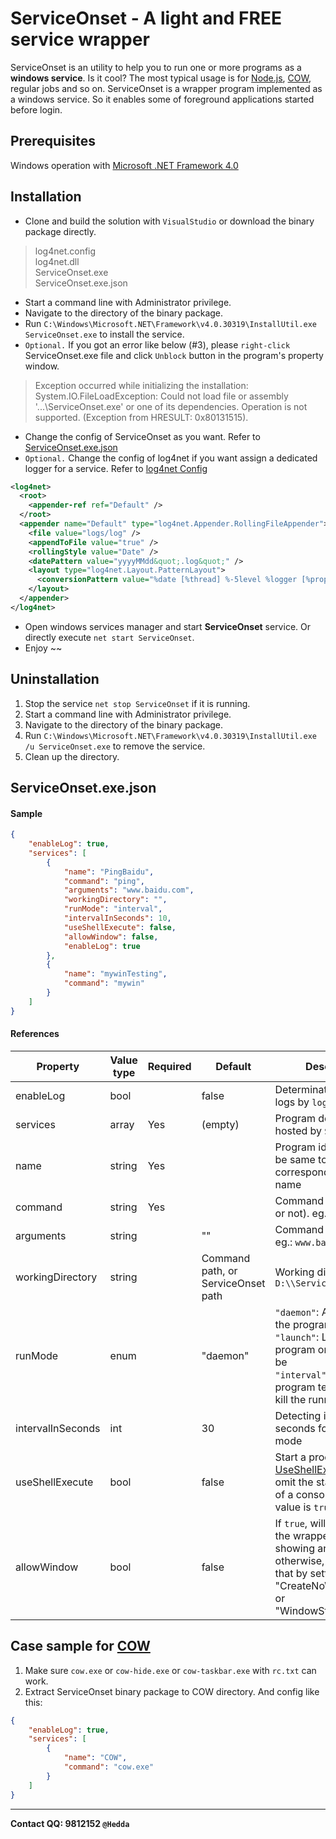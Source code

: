 ServiceOnset - A light and FREE service wrapper
===============================================

ServiceOnset is an utility to help you to run one or more programs as a **windows service**. Is it cool?
The most typical usage is for [Node.js], [COW], regular jobs and so on.
ServiceOnset is a wrapper program implemented as a windows service. So it enables some of foreground applications started before login.

Prerequisites
-------------
Windows operation with [Microsoft .NET Framework 4.0]

Installation
------------
* Clone and build the solution with `VisualStudio` or download the binary package directly.
> log4net.config  
> log4net.dll  
> ServiceOnset.exe  
> ServiceOnset.exe.json  

* Start a command line with Administrator privilege.
* Navigate to the directory of the binary package.
* Run `C:\Windows\Microsoft.NET\Framework\v4.0.30319\InstallUtil.exe ServiceOnset.exe` to install the service.
* `Optional.` If you got an error like below (#3), please `right-click` ServiceOnset.exe file and click `Unblock` button in the program's property window.
> Exception occurred while initializing the installation:  
> System.IO.FileLoadException: Could not load file or assembly '...\ServiceOnset.exe' or one of its dependencies. Operation is not supported. (Exception from HRESULT: 0x80131515).

* Change the config of ServiceOnset as you want. Refer to [ServiceOnset.exe.json](#config)
* `Optional.` Change the config of log4net if you want assign a dedicated logger for a service. Refer to [log4net Config]

```xml
<log4net>
  <root>
    <appender-ref ref="Default" />
  </root>
  <appender name="Default" type="log4net.Appender.RollingFileAppender">
    <file value="logs/log" />
    <appendToFile value="true" />
    <rollingStyle value="Date" />
    <datePattern value="yyyyMMdd&quot;.log&quot;" />
    <layout type="log4net.Layout.PatternLayout">
      <conversionPattern value="%date [%thread] %-5level %logger [%property{NDC}] - %message%newline" />
    </layout>
  </appender>
</log4net>
```
* Open windows services manager and start **ServiceOnset** service. Or directly execute `net start ServiceOnset`.
* Enjoy ~~

Uninstallation
--------------
1. Stop the service `net stop ServiceOnset` if it is running.
2. Start a command line with Administrator privilege.
3. Navigate to the directory of the binary package.
4. Run `C:\Windows\Microsoft.NET\Framework\v4.0.30319\InstallUtil.exe /u ServiceOnset.exe` to remove the service.
5. Clean up the directory.

<a name="config">ServiceOnset.exe.json</a>
------------------------------------------
#### Sample
```json
{
	"enableLog": true,
	"services": [
		{
			"name": "PingBaidu",
			"command": "ping",
			"arguments": "www.baidu.com",
			"workingDirectory": "",
			"runMode": "interval",
			"intervalInSeconds": 10,
			"useShellExecute": false,
			"allowWindow": false,
			"enableLog": true
		},
		{
			"name": "mywinTesting",
			"command": "mywin"
		}
	]
}
```
#### References
|Property			|Value type	|Required	|Default	|Description|
|--------			|------		|-------	|-------	|-----------|
|enableLog			|bool		|			|false		|Determinate if generate logs by `log4net`|
|services			|array		|Yes		|(empty)	|Program definitions hosted by `ServiceOnset`|
|name				|string		|Yes		|			|Program identifier, must be same to the corresponding logger name|
|command			|string		|Yes		|			|Command (with full path or not). eg.: `ping`|
|arguments			|string		|			|""			|Command arguments. eg.: `www.baidu.com`|
|workingDirectory	|string		|			|Command path, or ServiceOnset path			|Working directory. eg.: `D:\\ServiceOnset\\`|
|runMode			|enum 		|			|"daemon"	|`"daemon"`: Auto-restart the program if it exited<br/>`"launch"`: Launch the program once and let it be<br/>`"interval"`: Restart the program termly by force kill the running process|
|intervalInSeconds	|int		|			|30			|Detecting interval in seconds for current run mode|
|useShellExecute	|bool		|			|false		|Start a process by [UseShellExecute]. Will omit the standard output of a console when the value is `true`|
|allowWindow		|bool		|			|false		|If `true`, will not restrict the wrapped program showing an UI; otherwise, will try to do that by setting "CreateNoWindow=true" or "WindowStyle=Hidden"|

Case sample for [COW]
---------------------
1. Make sure `cow.exe` or `cow-hide.exe` or `cow-taskbar.exe` with `rc.txt` can work.
2. Extract ServiceOnset binary package to COW directory. And config like this:
```json
{
	"enableLog": true,
	"services": [
		{
			"name": "COW",
			"command": "cow.exe"
		}
	]
}
```

-------------------------------
**Contact QQ: 9812152 `@Hedda`**

[Node.js]: http://nodejs.org/
[COW]: https://github.com/cyfdecyf/cow
[Microsoft .NET Framework 4.0]: http://www.microsoft.com/zh-cn/download/details.aspx?id=17718
[log4net Config]: http://logging.apache.org/log4net/release/config-examples.html
[UseShellExecute]: http://msdn.microsoft.com/en-us/library/system.diagnostics.processstartinfo.useshellexecute.aspx
